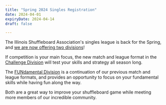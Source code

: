 ```yaml
---
title: "Spring 2024 Singles Registration"
date: 2024-04-01
expiryDate: 2024-04-14
draft: false

---
```


The Illinois Shuffleboard Association's singles league is back for the Spring, and [we are now offering two divisions](https://app.recrec.io/seasons/3KBCQY/info)!

If competition is your main focus, the new match and league format in the [Challenge Division](https://app.recrec.io/divisions/2gPsZZ/info) will test your skills and strategy all season long.

The [FUNdamental Division](https://app.recrec.io/divisions/BKJs3J/info) is a continuation of our previous match and league formats, and provides an opportunity to focus on your fundamental skills while having fun along the way.

Both are a great way to improve your shuffleboard game while meeting more members of our incredible community.
